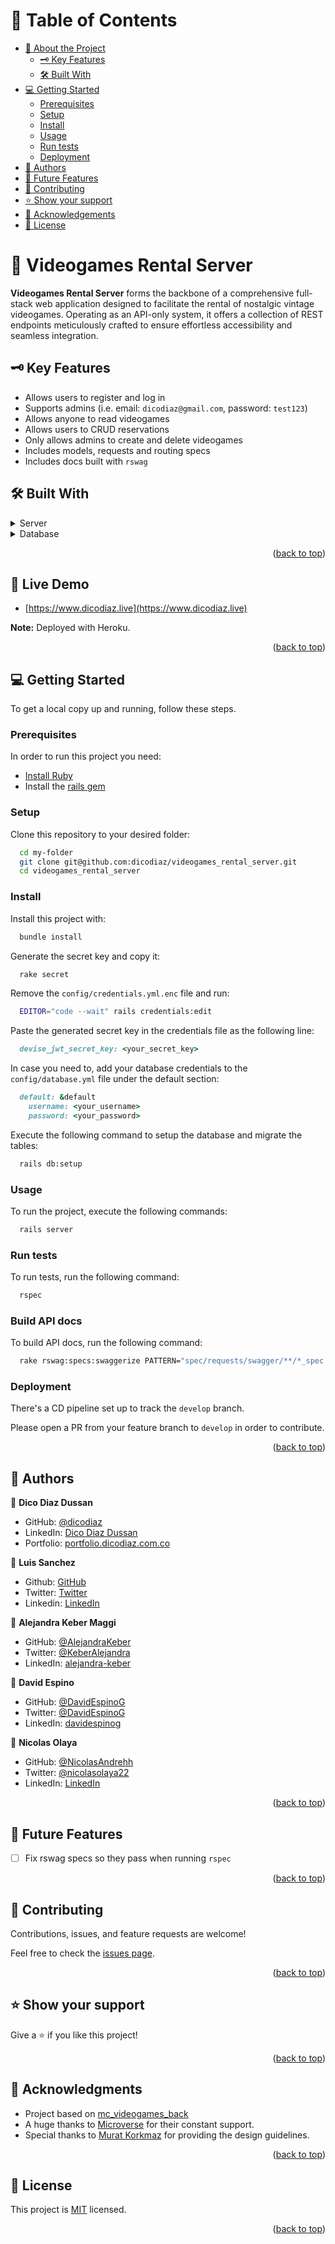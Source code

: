 <a name="readme-top"></a>

# 📗 Table of Contents

- [📖 About the Project](#about-project)
  - [🗝️ Key Features](#key-features)
  - [🛠️ Built With](#built-with)
- [💻 Getting Started](#getting-started)
  - [Prerequisites](#prerequisites)
  - [Setup](#setup)
  - [Install](#install)
  - [Usage](#usage)
  - [Run tests](#run-tests)
  - [Deployment](#deployment)
- [👥 Authors](#authors)
- [🔭 Future Features](#future-features)
- [🤝 Contributing](#contributing)
- [⭐️ Show your support](#support)
- [🙏 Acknowledgements](#acknowledgements)
- [📝 License](#license)

# 📖 Videogames Rental Server <a name="about-project"></a>

**Videogames Rental Server** forms the backbone of a comprehensive full-stack web application designed to facilitate the rental of nostalgic vintage videogames. Operating as an API-only system, it offers a collection of REST endpoints meticulously crafted to ensure effortless accessibility and seamless integration.

## 🗝️ Key Features <a name="key-features"></a>

- Allows users to register and log in
- Supports admins (i.e. email: `dicodiaz@gmail.com`, password: `test123`)
- Allows anyone to read videogames
- Allows users to CRUD reservations
- Only allows admins to create and delete videogames
- Includes models, requests and routing specs
- Includes docs built with `rswag`

## 🛠️ Built With <a name="built-with"></a>

<details>
  <summary>Server</summary>
  <ul>
    <li><a href="https://rubyonrails.org">Ruby on Rails</a></li>
  </ul>
</details>

<details>
<summary>Database</summary>
  <ul>
    <li><a href="https://www.postgresql.org/">PostgreSQL</a></li>
  </ul>
</details>

<p align="right">(<a href="#readme-top">back to top</a>)</p>

## 🚀 Live Demo <a name="live-demo"></a>

- [https://www.dicodiaz.live](https://www.dicodiaz.live)

**Note:** Deployed with Heroku.

<p align="right">(<a href="#readme-top">back to top</a>)</p>

## 💻 Getting Started <a name="getting-started"></a>

To get a local copy up and running, follow these steps.

### Prerequisites

In order to run this project you need:

- [Install Ruby](https://www.ruby-lang.org/en/documentation/installation/)
- Install the [rails gem](https://rubygems.org/gems/rails)

### Setup

Clone this repository to your desired folder:

```sh
  cd my-folder
  git clone git@github.com:dicodiaz/videogames_rental_server.git
  cd videogames_rental_server
```

### Install

Install this project with:

```sh
  bundle install
```

Generate the secret key and copy it:

```sh
  rake secret
```

Remove the `config/credentials.yml.enc` file and run:

```sh
  EDITOR="code --wait" rails credentials:edit
```

Paste the generated secret key in the credentials file as the following line:

```ruby
  devise_jwt_secret_key: <your_secret_key>
```

In case you need to, add your database credentials to the `config/database.yml` file under the default section:

```ruby
  default: &default
    username: <your_username>
    password: <your_password>
```

Execute the following command to setup the database and migrate the tables:

```sh
  rails db:setup
```

### Usage

To run the project, execute the following commands:

```sh
  rails server
```

### Run tests

To run tests, run the following command:

```sh
  rspec
```

### Build API docs

To build API docs, run the following command:

```sh
  rake rswag:specs:swaggerize PATTERN="spec/requests/swagger/**/*_spec.rb"
```

### Deployment

There's a CD pipeline set up to track the `develop` branch.

Please open a PR from your feature branch to `develop` in order to contribute.

<p align="right">(<a href="#readme-top">back to top</a>)</p>

## 👥 Authors <a name="authors"></a>

👤 **Dico Diaz Dussan**

- GitHub: [@dicodiaz](https://github.com/dicodiaz)
- LinkedIn: [Dico Diaz Dussan](https://www.linkedin.com/in/dico-diaz-dussan/)
- Portfolio: [portfolio.dicodiaz.com.co](https://portfolio.dicodiaz.com.co)

👤 **Luis Sanchez**

- Github: [GitHub](https://github.com/sanieni6/)
- Twitter: [Twitter](https://twitter.com/its_luis_sz23)
- Linkedin: [LinkedIn](https://www.linkedin.com/in/luissanchezz3/)

👤 **Alejandra Keber Maggi**

- GitHub: [@AlejandraKeber](https://github.com/AlejandraKeber)
- Twitter: [@KeberAlejandra](https://twitter.com/KeberAlejandra)
- LinkedIn: [alejandra-keber](https://www.linkedin.com/in/alejandra-keber)

👤 **David Espino**

- GitHub: [@DavidEspinoG](https://github.com/DavidEspinoG)
- Twitter: [@DavidEspinoG](https://twitter.com/DavidEspinoG)
- LinkedIn: [davidespinog](https://linkedin.com/in/davidespinog)

👤 **Nicolas Olaya**

- GitHub: [@NicolasAndrehh](https://github.com/NicolasAndrehh)
- Twitter: [@nicolasolaya22](https://twitter.com/nicolasolaya22)
- LinkedIn: [LinkedIn](https://www.linkedin.com/in/nicolas-olaya/)

<p align="right">(<a href="#readme-top">back to top</a>)</p>

## 🔭 Future Features <a name="future-features"></a>

- [ ] Fix rswag specs so they pass when running `rspec`

<p align="right">(<a href="#readme-top">back to top</a>)</p>

## 🤝 Contributing <a name="contributing"></a>

Contributions, issues, and feature requests are welcome!

Feel free to check the [issues page](../../issues/).

<p align="right">(<a href="#readme-top">back to top</a>)</p>

## ⭐️ Show your support <a name="support"></a>

Give a ⭐️ if you like this project!

<p align="right">(<a href="#readme-top">back to top</a>)</p>

## 🙏 Acknowledgments <a name="acknowledgements"></a>

- Project based on [mc_videogames_back
  ](https://github.com/sanieni6/mc_videogames_back)
- A huge thanks to [Microverse](https://www.microverse.org) for their constant support.
- Special thanks to [Murat Korkmaz](https://www.behance.net/gallery/26425031/Vespa-Responsive-Redesign) for providing the design guidelines.

<p align="right">(<a href="#readme-top">back to top</a>)</p>

## 📝 License <a name="license"></a>

This project is [MIT](./LICENSE) licensed.

<p align="right">(<a href="#readme-top">back to top</a>)</p>
